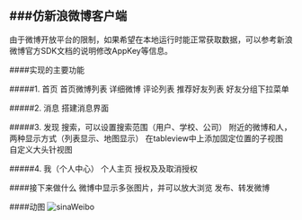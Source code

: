 ###仿新浪微博客户端
---
由于微博开放平台的限制，如果希望在本地运行时能正常获取数据，可以参考新浪微博官方SDK文档的说明修改AppKey等信息。

####实现的主要功能

#####1. 首页
	首页微博列表
	详细微博
	评论列表
    推荐好友列表
    好友分组下拉菜单

#####2. 消息
	搭建消息界面

#####3. 发现
    搜索，可以设置搜索范围（用户、学校、公司）
    附近的微博和人，两种显示方式（列表显示、地图显示）
		在tableview中上添加固定位置的子视图
		自定义大头针视图

#####4. 我（个人中心）
    个人主页
    授权及及取消授权


####接下来做什么
    微博中显示多张图片，并可以放大浏览
    发布、转发微博

####动图
![sinaWeibo](http://cc.cocimg.com/bbs/attachment/postcate/topic/16/306893_189_c1ad14343610183f7e82fb284cd6d.gif)